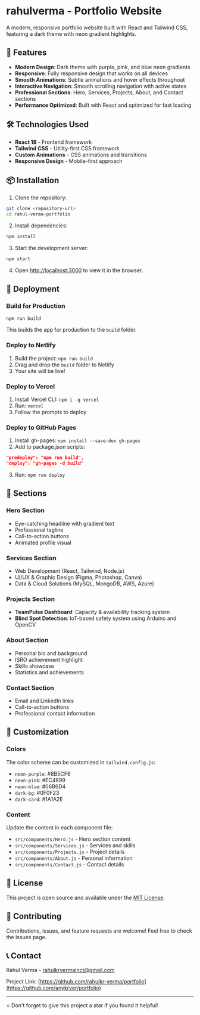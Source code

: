 # rahulverma - Portfolio Website

A modern, responsive portfolio website built with React and Tailwind CSS, featuring a dark theme with neon gradient highlights.

## 🚀 Features

- **Modern Design**: Dark theme with purple, pink, and blue neon gradients
- **Responsive**: Fully responsive design that works on all devices
- **Smooth Animations**: Subtle animations and hover effects throughout
- **Interactive Navigation**: Smooth scrolling navigation with active states
- **Professional Sections**: Hero, Services, Projects, About, and Contact sections
- **Performance Optimized**: Built with React and optimized for fast loading

## 🛠️ Technologies Used

- **React 18** - Frontend framework
- **Tailwind CSS** - Utility-first CSS framework
- **Custom Animations** - CSS animations and transitions
- **Responsive Design** - Mobile-first approach

## 📦 Installation

1. Clone the repository:
```bash
git clone <repository-url>
cd rahul-verma-portfolio
```

2. Install dependencies:
```bash
npm install
```

3. Start the development server:
```bash
npm start
```

4. Open [http://localhost:3000](http://localhost:3000) to view it in the browser.

## 🚀 Deployment

### Build for Production
```bash
npm run build
```

This builds the app for production to the `build` folder.

### Deploy to Netlify
1. Build the project: `npm run build`
2. Drag and drop the `build` folder to Netlify
3. Your site will be live!

### Deploy to Vercel
1. Install Vercel CLI: `npm i -g vercel`
2. Run: `vercel`
3. Follow the prompts to deploy

### Deploy to GitHub Pages
1. Install gh-pages: `npm install --save-dev gh-pages`
2. Add to package.json scripts:
```json
"predeploy": "npm run build",
"deploy": "gh-pages -d build"
```
3. Run: `npm run deploy`

## 📱 Sections

### Hero Section
- Eye-catching headline with gradient text
- Professional tagline
- Call-to-action buttons
- Animated profile visual

### Services Section
- Web Development (React, Tailwind, Node.js)
- UI/UX & Graphic Design (Figma, Photoshop, Canva)
- Data & Cloud Solutions (MySQL, MongoDB, AWS, Azure)

### Projects Section
- **TeamPulse Dashboard**: Capacity & availability tracking system
- **Blind Spot Detection**: IoT-based safety system using Arduino and OpenCV

### About Section
- Personal bio and background
- ISRO achievement highlight
- Skills showcase
- Statistics and achievements

### Contact Section
- Email and LinkedIn links
- Call-to-action buttons
- Professional contact information

## 🎨 Customization

### Colors
The color scheme can be customized in `tailwind.config.js`:
- `neon-purple`: #8B5CF6
- `neon-pink`: #EC4899
- `neon-blue`: #06B6D4
- `dark-bg`: #0F0F23
- `dark-card`: #1A1A2E

### Content
Update the content in each component file:
- `src/components/Hero.js` - Hero section content
- `src/components/Services.js` - Services and skills
- `src/components/Projects.js` - Project details
- `src/components/About.js` - Personal information
- `src/components/Contact.js` - Contact details

## 📄 License

This project is open source and available under the [MIT License](LICENSE).

## 🤝 Contributing

Contributions, issues, and feature requests are welcome! Feel free to check the issues page.

## 📞 Contact

Rahul Verma - [rahulkrvermalnct@gmail.com](mailto:rahulkrvermalnct@gmail.com)

Project Link: [https://github.com/rahulkr-verma/portfolio](https://github.com/anykrver/portfolio)

---

⭐ Don't forget to give this project a star if you found it helpful!

